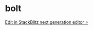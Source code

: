 # bolt

[Edit in StackBlitz next generation editor ⚡️](https://stackblitz.com/~/github.com/rohbi05/bolt)